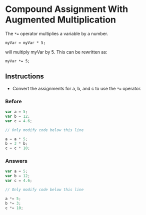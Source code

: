 # Compound Assignment With Augmented Multiplication

The `*=` operator multiplies a variable by a number.

`myVar = myVar * 5;`

will multiply myVar by 5. This can be rewritten as:

`myVar *= 5;`

## Instructions
 - Convert the assignments for a, b, and c to use the `*=` operator.

### Before

```javascript
var a = 5;
var b = 12;
var c = 4.6;

// Only modify code below this line

a = a * 5;
b = 3 * b;
c = c * 10;
```

### Answers

```javascript
var a = 5;
var b = 12;
var c = 4.6;

// Only modify code below this line

a *= 5;
b *= 3;
c *= 10;
```